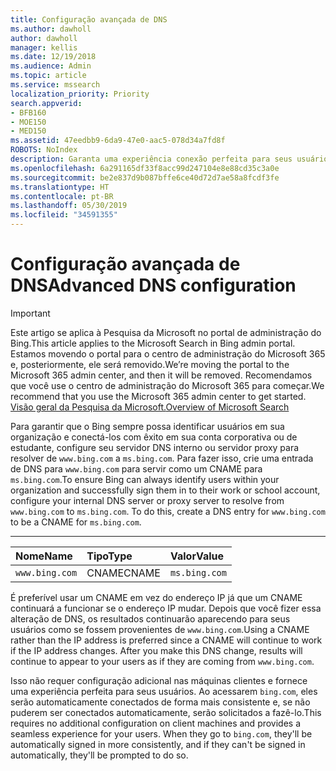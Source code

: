 ```yaml
---
title: Configuração avançada de DNS
ms.author: dawholl
author: dawholl
manager: kellis
ms.date: 12/19/2018
ms.audience: Admin
ms.topic: article
ms.service: mssearch
localization_priority: Priority
search.appverid:
- BFB160
- MOE150
- MED150
ms.assetid: 47eedbb9-6da9-47e0-aac5-078d34a7fd8f
ROBOTS: NoIndex
description: Garanta uma experiência conexão perfeita para seus usuários ao configurar o servidor DNS usando um CNAME
ms.openlocfilehash: 6a291165df33f8acc99d247104e8e88cd35c3a0e
ms.sourcegitcommit: be2e837d9b087bffe6ce40d72d7ae58a8fcdf3fe
ms.translationtype: HT
ms.contentlocale: pt-BR
ms.lasthandoff: 05/30/2019
ms.locfileid: "34591355"
---
```

# <a name="advanced-dns-configuration"></a><span data-ttu-id="0c778-103">Configuração avançada de DNS</span><span class="sxs-lookup"><span data-stu-id="0c778-103">Advanced DNS configuration</span></span>

> [!IMPORTANT]
> <span data-ttu-id="0c778-104">Este artigo se aplica à Pesquisa da Microsoft no portal de administração do Bing.</span><span class="sxs-lookup"><span data-stu-id="0c778-104">This article applies to the Microsoft Search in Bing admin portal.</span></span> <span data-ttu-id="0c778-105">Estamos movendo o portal para o centro de administração do Microsoft 365 e, posteriormente, ele será removido.</span><span class="sxs-lookup"><span data-stu-id="0c778-105">We’re moving the portal to the Microsoft 365 admin center, and then it will be removed.</span></span> <span data-ttu-id="0c778-106">Recomendamos que você use o centro de administração do Microsoft 365 para começar.</span><span class="sxs-lookup"><span data-stu-id="0c778-106">We recommend that you use the Microsoft 365 admin center to get started.</span></span> [<span data-ttu-id="0c778-107">Visão geral da Pesquisa da Microsoft.</span><span class="sxs-lookup"><span data-stu-id="0c778-107">Overview of Microsoft Search</span></span>](overview-microsoft-search.md)
    
<span data-ttu-id="0c778-p102">Para garantir que o Bing sempre possa identificar usuários em sua organização e conectá-los com êxito em sua conta corporativa ou de estudante, configure seu servidor DNS interno ou servidor proxy para resolver de `www.bing.com` a `ms.bing.com`. Para fazer isso, crie uma entrada de DNS para `www.bing.com` para servir como um CNAME para `ms.bing.com`.</span><span class="sxs-lookup"><span data-stu-id="0c778-p102">To ensure Bing can always identify users within your organization and successfully sign them in to their work or school account, configure your internal DNS server or proxy server to resolve from `www.bing.com` to `ms.bing.com`. To do this, create a DNS entry for `www.bing.com` to be a CNAME for `ms.bing.com`.</span></span>
  
****

|<span data-ttu-id="0c778-110">**Nome**</span><span class="sxs-lookup"><span data-stu-id="0c778-110">**Name**</span></span>|<span data-ttu-id="0c778-111">**Tipo**</span><span class="sxs-lookup"><span data-stu-id="0c778-111">**Type**</span></span>|<span data-ttu-id="0c778-112">**Valor**</span><span class="sxs-lookup"><span data-stu-id="0c778-112">**Value**</span></span>|
|:-----|:-----|:-----|
|`www.bing.com`  <br/> |<span data-ttu-id="0c778-113">CNAME</span><span class="sxs-lookup"><span data-stu-id="0c778-113">CNAME</span></span>  <br/> |`ms.bing.com`  <br/> |
   
<span data-ttu-id="0c778-p103">É preferível usar um CNAME em vez do endereço IP já que um CNAME continuará a funcionar se o endereço IP mudar. Depois que você fizer essa alteração de DNS, os resultados continuarão aparecendo para seus usuários como se fossem provenientes de `www.bing.com`.</span><span class="sxs-lookup"><span data-stu-id="0c778-p103">Using a CNAME rather than the IP address is preferred since a CNAME will continue to work if the IP address changes. After you make this DNS change, results will continue to appear to your users as if they are coming from `www.bing.com`.</span></span> 
  
<span data-ttu-id="0c778-p104">Isso não requer configuração adicional nas máquinas clientes e fornece uma experiência perfeita para seus usuários. Ao acessarem `bing.com`, eles serão automaticamente conectados de forma mais consistente e, se não puderem ser conectados automaticamente, serão solicitados a fazê-lo.</span><span class="sxs-lookup"><span data-stu-id="0c778-p104">This requires no additional configuration on client machines and provides a seamless experience for your users. When they go to `bing.com`, they'll be automatically signed in more consistently, and if they can't be signed in automatically, they'll be prompted to do so.</span></span>
